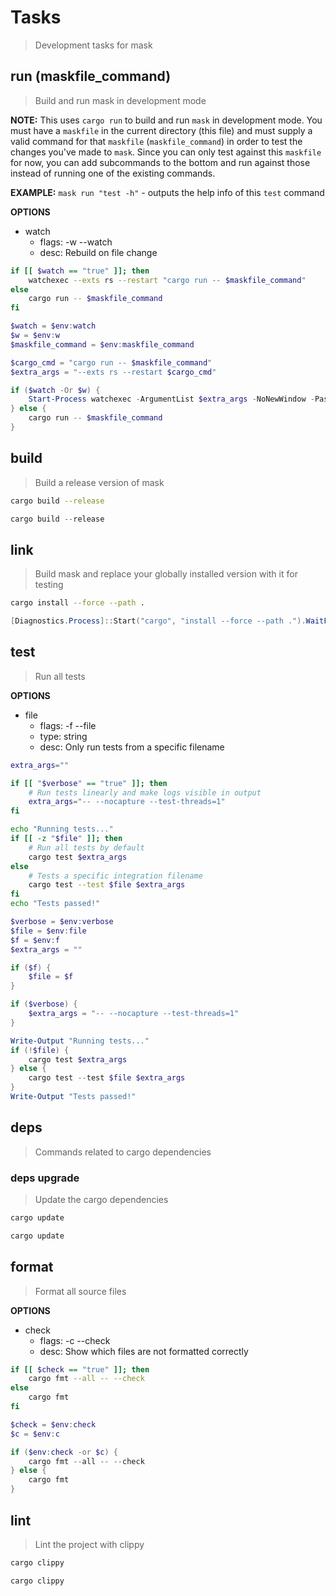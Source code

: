 # Tasks

> Development tasks for mask





## run (maskfile_command)

> Build and run mask in development mode

**NOTE:** This uses `cargo run` to build and run `mask` in development mode. You must have a `maskfile` in the current directory (this file) and must supply a valid command for that `maskfile` (`maskfile_command`) in order to test the changes you've made to `mask`. Since you can only test against this `maskfile` for now, you can add subcommands to the bottom and run against those instead of running one of the existing commands.

**EXAMPLE:** `mask run "test -h"` - outputs the help info of this `test` command

**OPTIONS**
* watch
    * flags: -w --watch
    * desc: Rebuild on file change

~~~bash
if [[ $watch == "true" ]]; then
    watchexec --exts rs --restart "cargo run -- $maskfile_command"
else
    cargo run -- $maskfile_command
fi
~~~

~~~powershell
$watch = $env:watch
$w = $env:w
$maskfile_command = $env:maskfile_command

$cargo_cmd = "cargo run -- $maskfile_command"
$extra_args = "--exts rs --restart $cargo_cmd"

if ($watch -Or $w) {
    Start-Process watchexec -ArgumentList $extra_args -NoNewWindow -PassThru
} else {
    cargo run -- $maskfile_command
}
~~~


## build

> Build a release version of mask

~~~bash
cargo build --release
~~~

~~~powershell
cargo build --release
~~~

## link

> Build mask and replace your globally installed version with it for testing

~~~bash
cargo install --force --path .
~~~

~~~powershell
[Diagnostics.Process]::Start("cargo", "install --force --path .").WaitForExit()
~~~


## test

> Run all tests

**OPTIONS**
* file
    * flags: -f --file
    * type: string
    * desc: Only run tests from a specific filename

~~~bash
extra_args=""

if [[ "$verbose" == "true" ]]; then
    # Run tests linearly and make logs visible in output
    extra_args="-- --nocapture --test-threads=1"
fi

echo "Running tests..."
if [[ -z "$file" ]]; then
    # Run all tests by default
    cargo test $extra_args
else
    # Tests a specific integration filename
    cargo test --test $file $extra_args
fi
echo "Tests passed!"
~~~

~~~powershell
$verbose = $env:verbose 
$file = $env:file
$f = $env:f
$extra_args = ""

if ($f) {
    $file = $f
}

if ($verbose) {
    $extra_args = "-- --nocapture --test-threads=1"
}

Write-Output "Running tests..."
if (!$file) {
    cargo test $extra_args
} else {
    cargo test --test $file $extra_args
}
Write-Output "Tests passed!"

~~~

## deps

> Commands related to cargo dependencies

### deps upgrade

> Update the cargo dependencies

~~~bash
cargo update
~~~

~~~powershell
cargo update
~~~


## format

> Format all source files

**OPTIONS**
* check
    * flags: -c --check
    * desc: Show which files are not formatted correctly

~~~bash
if [[ $check == "true" ]]; then
    cargo fmt --all -- --check
else
    cargo fmt
fi
~~~

~~~powershell
$check = $env:check
$c = $env:c

if ($env:check -or $c) {
    cargo fmt --all -- --check
} else {
    cargo fmt
}
~~~


## lint

> Lint the project with clippy

~~~bash
cargo clippy
~~~

~~~powershell
cargo clippy
~~~